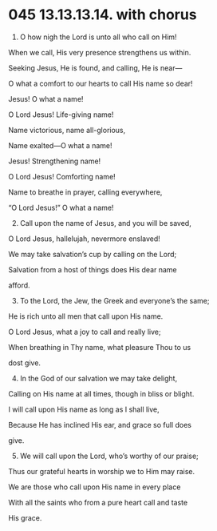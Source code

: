 # 045 13.13.13.14. with chorus

1.  O how nigh the Lord is unto all who call on Him!

When we call, His very presence strengthens us within.

Seeking Jesus, He is found, and calling, He is near—

O what a comfort to our hearts to call His name so dear!

Jesus! O what a name!

O Lord Jesus! Life-giving name!

Name victorious, name all-glorious,

Name exalted—O what a name!

Jesus! Strengthening name!

O Lord Jesus! Comforting name!

Name to breathe in prayer, calling everywhere,

“O Lord Jesus!” O what a name!

2.  Call upon the name of Jesus, and you will be saved,

O Lord Jesus, hallelujah, nevermore enslaved!

We may take salvation’s cup by calling on the Lord;

Salvation from a host of things does His dear name

afford.

3.  To the Lord, the Jew, the Greek and everyone’s the same;

He is rich unto all men that call upon His name.

O Lord Jesus, what a joy to call and really live;

When breathing in Thy name, what pleasure Thou to us

dost give.

4.  In the God of our salvation we may take delight,

Calling on His name at all times, though in bliss or blight.

I will call upon His name as long as I shall live,

Because He has inclined His ear, and grace so full does

give.

5.  We will call upon the Lord, who’s worthy of our praise;

Thus our grateful hearts in worship we to Him may raise.

We are those who call upon His name in every place

With all the saints who from a pure heart call and taste

His grace.

